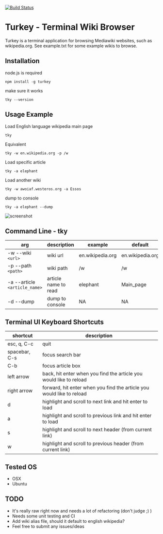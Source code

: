[![Build Status](https://travis-ci.org/scrussell24/turkey.svg?branch=master)](https://travis-ci.org/scrussell24/turkey)
# Turkey - Terminal Wiki Browser
Turkey is a terminal application for browsing Mediawiki websites, such as wikipedia.org. See
example.txt for some example wikis to browse.
## Installation
node.js is required
```
npm install -g turkey
```
make sure it works
```
tky --version
```
## Usage Example
Load English language wikipedia main page
```
tky
```
Equivalent
```
tky -w en.wikipedia.org -p /w
```
Load specific article
```
tky -a elephant
```
Load another wiki
```
tky -w awoiaf.westeros.org -a Essos
```
dump to console
```
tky -a elephant --dump
```
![screenshot](http://i.imgur.com/mBalZZp.png "elephant")

## Command Line - tky
arg | description | example | default
--- | --- | --- | ---
-w --wiki `<url>`| wiki url | en.wikipedia.org | en.wikipedia.org
-p --path `<path>`| wiki path | /w | /w
-a --article `<article_name>`| article name to read | elephant | Main_page
-d --dump | dump to console | NA | NA

## Terminal UI Keyboard Shortcuts
shortcut | description
--- | ---
esc, q, C-c | quit 
spacebar, C-s | focus search bar
C-b | focus article box
left arrow | back, hit enter when you find the article you would like to reload
right arrow | forward, hit enter when you find the article you would like to reload
d | highlight and scroll to next link and hit enter to load
a | highlight and scroll to previous link and hit enter to load
s | highlight and scroll to next header (from current link)
w | highlight and scroll to previous header (from current link)

## Tested OS
* OSX
* Ubuntu

## TODO
* It's really raw right now and needs a lot of refactoring (don't judge ;) )
* Needs some unit testing and CI
* Add wiki alias file, should it default to english wikipedia?
* Feel free to submit any issues/ideas




